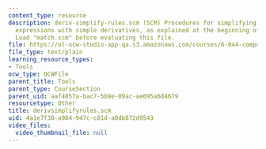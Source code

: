 ```yaml
---
content_type: resource
description: deriv-simplify-rules.scm (SCM) Procedures for simplifying arithmetic
  expressions with simple derivatives, as explained at the beginning of the file.
  Load "match.scm" before evaluating this file.
file: https://ol-ocw-studio-app-qa.s3.amazonaws.com/courses/6-844-computability-theory-of-and-with-scheme-spring-2003/4a1e7f30a984947cc81da0db872d9543_derivsimplifyrules.scm
file_type: text/plain
learning_resource_types:
- Tools
ocw_type: OCWFile
parent_title: Tools
parent_type: CourseSection
parent_uid: aaf4057a-bac7-5b9e-89ac-ae095a684679
resourcetype: Other
title: derivsimplifyrules.scm
uid: 4a1e7f30-a984-947c-c81d-a0db872d9543
video_files:
  video_thumbnail_file: null
---
```

